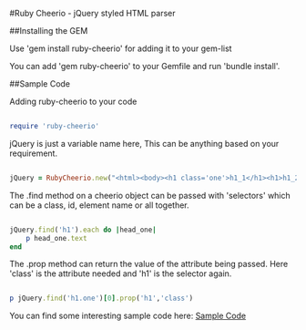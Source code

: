 #Ruby Cheerio - jQuery styled HTML parser


##Installing the GEM
 
Use 'gem install ruby-cheerio' for adding it to your gem-list

You can add 'gem ruby-cheerio' to your Gemfile and run 'bundle install'.


##Sample Code



Adding ruby-cheerio to your code

```ruby

require 'ruby-cheerio'

```

jQuery is just a variable name here, This can be anything based on your requirement.

```ruby

jQuery = RubyCheerio.new("<html><body><h1 class='one'>h1_1</h1><h1>h1_2</h1></body></html>")


```

The .find method on a cheerio object can be passed with 'selectors' which can be a class, id, element name or all together.

```ruby

jQuery.find('h1').each do |head_one|
	p head_one.text
end

```

The .prop method can return the value of the attribute being passed. Here 'class' is the attribute needed and 'h1' is the selector again.

```ruby

p jQuery.find('h1.one')[0].prop('h1','class')

```

You can find some interesting sample code here: [Sample Code](tree/master/sample_code)
